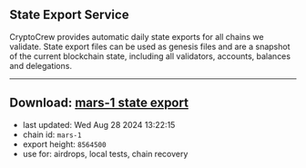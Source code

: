 ## State Export Service
CryptoCrew provides automatic daily state exports for all chains we validate. State export files can be used as genesis files and are a snapshot of the current blockchain state, including all validators, accounts, balances and delegations.

---
**Download: [mars-1 state export](https://dl-eu2.ccvalidators.com/SERVICE/mars/mars-1_export_8564500.json)**
---

- last updated: Wed Aug 28 2024 13:22:15
- chain id: `mars-1`
- export height: `8564500`
- use for: airdrops, local tests, chain recovery
